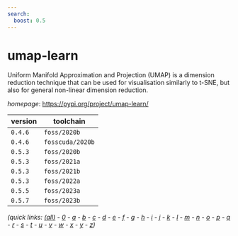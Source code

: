 ```yaml
---
search:
  boost: 0.5
---
```

# umap-learn

Uniform Manifold Approximation and Projection (UMAP) is a dimension reduction technique that can be used for visualisation similarly to t-SNE, but also for general non-linear dimension reduction.

*homepage*: <https://pypi.org/project/umap-learn/>

version | toolchain
--------|----------
``0.4.6`` | ``foss/2020b``
``0.4.6`` | ``fosscuda/2020b``
``0.5.3`` | ``foss/2020b``
``0.5.3`` | ``foss/2021a``
``0.5.3`` | ``foss/2021b``
``0.5.3`` | ``foss/2022a``
``0.5.5`` | ``foss/2023a``
``0.5.7`` | ``foss/2023b``


*(quick links: [(all)](../index.md) - [0](../0/index.md) - [a](../a/index.md) - [b](../b/index.md) - [c](../c/index.md) - [d](../d/index.md) - [e](../e/index.md) - [f](../f/index.md) - [g](../g/index.md) - [h](../h/index.md) - [i](../i/index.md) - [j](../j/index.md) - [k](../k/index.md) - [l](../l/index.md) - [m](../m/index.md) - [n](../n/index.md) - [o](../o/index.md) - [p](../p/index.md) - [q](../q/index.md) - [r](../r/index.md) - [s](../s/index.md) - [t](../t/index.md) - [u](../u/index.md) - [v](../v/index.md) - [w](../w/index.md) - [x](../x/index.md) - [y](../y/index.md) - [z](../z/index.md))*

